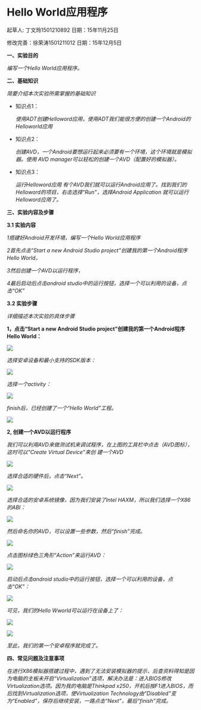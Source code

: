 # Hello World应用程序

起草人: 丁文玲1501210892   日期：15年11月25日

修改完善：徐荣涛1501211012   日期：15年12月5日


**一、实验目的**

*编写一个Hello World应用程序。*

**二、基础知识**

*简要介绍本次实验所需掌握的基础知识*
   
* 知识点1：

    *使用ADT创建Helloword应用，使用ADT我们能很方便的创建一个Android的Helloworld应用*

* 知识点2：

    *创建AVD，一个Android要想运行起来必须要有一个环境，这个环境就是模拟器。使用 AVD manager可以轻松的创建一个AVD（配置好的模拟器）。*


* 知识点3：

   *运行Helloword应用
有个AVD我们就可以运行Android应用了。找到我们的Helloword的项目，右击选择“Run”，选择Android Application 就可以运行Helloword应用了。*


   

**三、实验内容及步骤**

**3.1 实验内容**

*1搭建好Android开发环境，编写一个Hello World应用程序*

*2首先点击“Start a new Android Studio project”创建我的第一个Android程序Hello World，*

*3然后创建一个AVD以运行程序，*

*4最后启动后点击android studio中的运行按钮，选择一个可以利用的设备，点击“OK”*

**3.2 实验步骤**

*详细描述本次实验的具体步骤*


**1，点击“Start a new Android Studio project”创建我的第一个Android程序Hello World：**



![](图片1.png)

*选择安卓设备和最小支持的SDK版本：*

![](图片2.png)

*选择一个activity：*

![](图片3.png)

*finish后，已经创建了一个“Hello World”工程。*

![](图片4.png)


**2, 创建一个AVD以运行程序**

*我们可以利用AVD来做测试机来调试程序，在上图的工具栏中点击（AVD图标），这时可以“Create Virtual Device”来创
建一个AVD*

![](图片5.png)

*选择合适的硬件后，点击“Next”。*

![](图片6.png)

*选择合适的安卓系统镜像，因为我们安装了Intel HAXM，所以我们选择一个X86的ABI：*

![](图片7.png)

*然后命名你的AVD，可以设置一些参数，然后“finish”完成。*

![](图片8.png)

*点击图标绿色三角形“Action”来运行AVD：*

![](图片9.png)

*启动后点击android studio中的运行按钮，选择一个可以利用的设备，点击“OK”：*

![](图片10.png)

*可见，我们的Hello Wworld可以运行在设备上了：*

![](图片11.png)

![](图片12.png)

*至此，我们的第一个安卓程序就完成了。*

**四、常见问题及注意事项**

*在进行X86模拟器搭建过程中，遇到了无法安装模拟器的提示，后查资料得知是因为电脑的主板未开启“Virtualization”选项，解决办法是：进入BIOS修改Virtualization选项。因为我的电脑是Thinkpad x250，开机后按F1进入BIOS，而后找到Virtualization选项，使Virtualization Technology由“Disabled”变为“Enabled”，保存后继续安装，一路点击“Next”，最后“finish”完成。*


